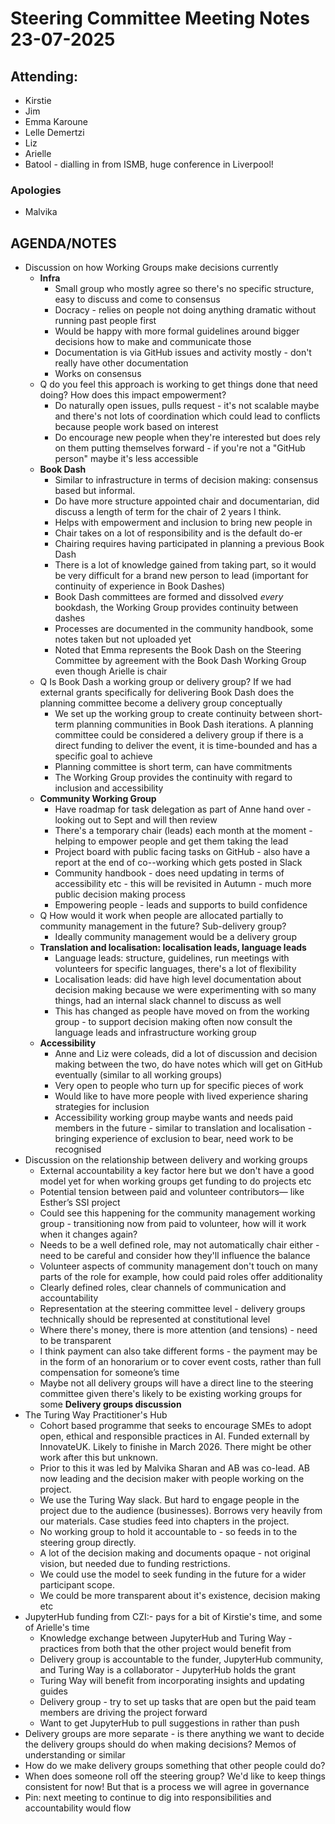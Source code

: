 # Steering Committee Meeting Notes 23-07-2025

## Attending:
- Kirstie 
- Jim
- Emma Karoune
- Lelle Demertzi
- Liz
- Arielle
- Batool - dialling in from ISMB, huge conference in Liverpool! 

### Apologies
- Malvika

## AGENDA/NOTES
- Discussion on how Working Groups make decisions currently
  - **Infra**
    - Small group who mostly agree so there's no specific structure, easy to discuss and come to consensus
    - Docracy - relies on people not doing anything dramatic without running past people first
    - Would be happy with more formal guidelines around bigger decisions how to make and communicate those
    - Documentation is via GitHub issues and activity mostly - don't really have other documentation
    - Works on consensus
  - Q do you feel this approach is working to get things done that need doing? How does this impact empowerment?
    - Do naturally open issues, pulls request - it's not scalable maybe and there's not lots of coordination which could lead to conflicts because people work based on interest
    - Do encourage new people when they're interested but does rely on them putting themselves forward - if you're not a "GitHub person" maybe it's less accessible 
  - **Book Dash**
    - Similar to infrastructure in terms of decision making: consensus based but informal.
    - Do have more structure  appointed chair and documentarian, did discuss a length of term for the chair of 2 years I think.
    - Helps with empowerment and inclusion to bring new people in
    - Chair takes on a lot of responsibility and is the default do-er
    - Chairing requires having participated in planning a previous Book Dash
    - There is a lot of knowledge gained from taking part, so it would be very difficult for a brand new person to lead (important for continuity of experience in Book Dashes)
    - Book Dash committees are formed and dissolved _every_ bookdash, the Working Group provides continuity between dashes
    - Processes are documented in the community handbook, some notes taken but not uploaded yet
    - Noted that Emma represents the Book Dash on the Steering Committee by agreement with the Book Dash Working Group even though Arielle is chair 
  - Q Is Book Dash a working group or delivery group? If we had external grants specifically for delivering Book Dash does the planning committee become a delivery group conceptually
    - We set up the  working group to create continuity between short-term planning communities in Book Dash iterations. A planning committee could be considered a delivery group if there is a direct funding to deliver the event, it is time-bounded and has a specific goal to achieve
    - Planning committee is short term, can have commitments
    - The Working Group provides the continuity with regard to inclusion and accessibility 
  - **Community Working Group**
    - Have roadmap for task delegation as part of Anne hand over - looking out to Sept and will then review
    - There's a temporary chair (leads) each month at the moment - helping to empower people and get them taking the lead
    - Project board with public facing tasks on GitHub - also have a report at the end of co--working which gets posted in Slack
    - Community handbook - does need updating in terms of accessibility etc - this will be revisited in Autumn - much more public decision making process 
    - Empowering people - leads and supports to build confidence 
  - Q How would it work when people are allocated partially to community management in the future? Sub-delivery group?
    - Ideally community management would be a delivery group 
  - **Translation and localisation: localisation leads, language leads**
    - Language leads: structure, guidelines, run meetings with volunteers for specific languages, there's a lot of flexibility
    - Localisation leads: did have high level documentation about decision making because we were experimenting with so many things, had an internal slack channel to discuss as well  
    - This has changed as people have moved on from the working group - to support decision making often now consult the language leads and infrastructure working group 
  - **Accessibility**
    - Anne and Liz were coleads, did a lot of discussion and decision making between the two, do have notes which will get on GitHub eventually (similar to all working groups)
    - Very open to people who turn up for specific pieces of work 
    - Would like to have more people with lived experience sharing strategies for inclusion
    - Accessibility working group maybe wants and needs paid members in the future - similar to translation and localisation - bringing experience of exclusion to bear, need work to be recognised 
- Discussion on the relationship between delivery and working groups
  - External accountability a key factor here but we don't have a good model yet for when working groups get funding to do projects etc
  - Potential tension between paid and volunteer contributors— like Esther’s SSI project
  - Could see this happening for the community management working group - transitioning now from paid to volunteer, how will it work when it changes again? 
  - Needs to be a well defined role, may not automatically chair either - need to be careful and consider how they'll influence the balance
  - Volunteer aspects of community management don't touch on many parts of the role for example, how could paid roles offer additionality 
  - Clearly defined roles, clear channels of communication and accountability
  - Representation at the steering committee level - delivery groups technically should be represented at constitutional level 
  - Where there's money, there is more attention (and tensions) - need to be transparent 
  - I think payment can also take different forms - the payment may be in the form of an honorarium or to cover event costs, rather than full compensation for someone’s time
  - Maybe not all delivery groups will have a direct line to the steering committee given there's likely to be existing working groups for some 
**Delivery groups discussion**
- The Turing Way Practitioner's Hub
  - Cohort based programme that seeks to encourage SMEs to adopt open, ethical and responsible practices in AI. Funded externall by InnovateUK. Likely to finishe in March 2026. There might be other work after this but unknown.
  - Prior to this it was led by Malvika Sharan and AB was co-lead. AB now leading and the decision maker with people working on the project.
  - We use the Turing Way slack. But hard to engage people in the project due to the audience (businesses). Borrows very heavily from our materials. Case studies feed into chapters in the project. 
  - No working group to hold it accountable to - so feeds in to the steering group directly.
  - A lot of the decision making and documents opaque - not original vision, but needed due to funding restrictions.
  - We could use the model to seek funding in the future for a wider participant scope.
  - We could be more transparent about it's existence, decision making etc 
- JupyterHub funding from CZI:- pays for a bit of Kirstie's time, and some of Arielle's time 
  - Knowledge exchange between JupyterHub and Turing Way - practices from both that the other project would benefit from
  - Delivery group is accountable to the funder, JupyterHub community, and Turing Way is a collaborator - JupyterHub holds the grant 
  - Turing Way will benefit from incorporating insights and updating guides
  - Delivery group - try to set up tasks that are open but the paid team members are driving the project forward
  - Want to get JupyterHub to pull suggestions in rather than push 
 - Delivery groups are more separate - is there anything we want to decide the delivery groups should do when making decisions? Memos of understanding or similar
 -  How do we make delivery groups something that other people could do? 
- When does someone roll off the steering group? We'd like to keep things consistent for now! But that is a process we will agree in governance 
- Pin: next meeting to continue to dig into responsibilities and accountability would flow 
